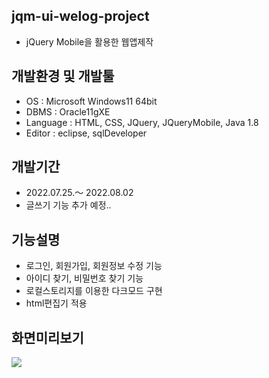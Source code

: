 ## jqm-ui-welog-project
- jQuery Mobile을 활용한 웹앱제작

## 개발환경 및 개발툴
- OS : Microsoft Windows11 64bit
- DBMS : Oracle11gXE
- Language : HTML, CSS, JQuery, JQueryMobile, Java 1.8
- Editor : eclipse, sqlDeveloper

## 개발기간
- 2022.07.25.～ 2022.08.02 
- 글쓰기 기능 추가 예정..

## 기능설명
- 로그인, 회원가입, 회원정보 수정 기능
- 아이디 찾기, 비밀번호 찾기 기능 
- 로컬스토리지를 이용한 다크모드 구현
- html편집기 적용


## 화면미리보기

<img src="https://user-images.githubusercontent.com/99003162/184900871-e7546b43-98a0-44fe-bb18-43a7ed80c1ac.jpg">